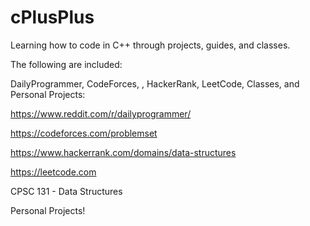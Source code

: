 # cPlusPlus
Learning how to code in C++ through projects, guides, and classes.

The following are included:

DailyProgrammer, CodeForces, , HackerRank, LeetCode, Classes, and Personal Projects:

https://www.reddit.com/r/dailyprogrammer/

https://codeforces.com/problemset

https://www.hackerrank.com/domains/data-structures

https://leetcode.com

CPSC 131 - Data Structures

Personal Projects!
